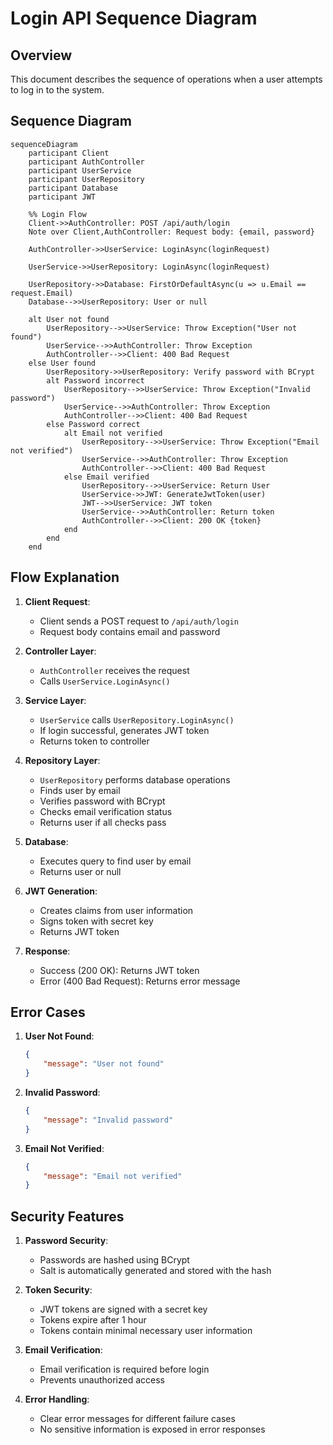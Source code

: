 # Login API Sequence Diagram

## Overview
This document describes the sequence of operations when a user attempts to log in to the system.

## Sequence Diagram

```mermaid
sequenceDiagram
    participant Client
    participant AuthController
    participant UserService
    participant UserRepository
    participant Database
    participant JWT

    %% Login Flow
    Client->>AuthController: POST /api/auth/login
    Note over Client,AuthController: Request body: {email, password}
    
    AuthController->>UserService: LoginAsync(loginRequest)
    
    UserService->>UserRepository: LoginAsync(loginRequest)
    
    UserRepository->>Database: FirstOrDefaultAsync(u => u.Email == request.Email)
    Database-->>UserRepository: User or null
    
    alt User not found
        UserRepository-->>UserService: Throw Exception("User not found")
        UserService-->>AuthController: Throw Exception
        AuthController-->>Client: 400 Bad Request
    else User found
        UserRepository->>UserRepository: Verify password with BCrypt
        alt Password incorrect
            UserRepository-->>UserService: Throw Exception("Invalid password")
            UserService-->>AuthController: Throw Exception
            AuthController-->>Client: 400 Bad Request
        else Password correct
            alt Email not verified
                UserRepository-->>UserService: Throw Exception("Email not verified")
                UserService-->>AuthController: Throw Exception
                AuthController-->>Client: 400 Bad Request
            else Email verified
                UserRepository-->>UserService: Return User
                UserService->>JWT: GenerateJwtToken(user)
                JWT-->>UserService: JWT token
                UserService-->>AuthController: Return token
                AuthController-->>Client: 200 OK {token}
            end
        end
    end
```

## Flow Explanation

1. **Client Request**:
   - Client sends a POST request to `/api/auth/login`
   - Request body contains email and password

2. **Controller Layer**:
   - `AuthController` receives the request
   - Calls `UserService.LoginAsync()`

3. **Service Layer**:
   - `UserService` calls `UserRepository.LoginAsync()`
   - If login successful, generates JWT token
   - Returns token to controller

4. **Repository Layer**:
   - `UserRepository` performs database operations
   - Finds user by email
   - Verifies password with BCrypt
   - Checks email verification status
   - Returns user if all checks pass

5. **Database**:
   - Executes query to find user by email
   - Returns user or null

6. **JWT Generation**:
   - Creates claims from user information
   - Signs token with secret key
   - Returns JWT token

7. **Response**:
   - Success (200 OK): Returns JWT token
   - Error (400 Bad Request): Returns error message

## Error Cases

1. **User Not Found**:
   ```json
   {
       "message": "User not found"
   }
   ```

2. **Invalid Password**:
   ```json
   {
       "message": "Invalid password"
   }
   ```

3. **Email Not Verified**:
   ```json
   {
       "message": "Email not verified"
   }
   ```

## Security Features

1. **Password Security**:
   - Passwords are hashed using BCrypt
   - Salt is automatically generated and stored with the hash

2. **Token Security**:
   - JWT tokens are signed with a secret key
   - Tokens expire after 1 hour
   - Tokens contain minimal necessary user information

3. **Email Verification**:
   - Email verification is required before login
   - Prevents unauthorized access

4. **Error Handling**:
   - Clear error messages for different failure cases
   - No sensitive information is exposed in error responses 
